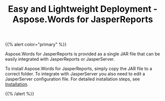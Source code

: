 ﻿---
title: Easy and Lightweight Deployment - Aspose.Words for JasperReports
articleTitle: Easy and Lightweight Deployment
linktitle: Easy and Lightweight Deployment
description: "Aspose.Words for JasperReports is provided as a single JAR file that can be easily integrated with JasperReports or JasperServer."
type: docs
weight: 40
url: /jasperreports/easy-and-lightweight-deployment/
---

{{% alert color="primary" %}}

Aspose.Words for JasperReports is provided as a single JAR file that can be easily integrated with JasperReports or JasperServer.

To install Aspose.Words for JasperReports, simply copy the JAR file to a correct folder. To integrate with JasperServer you also need to edit a JasperServer configuration file. For detailed installation steps, see [Installation](/words/jasperreports/installation/). 

{{% /alert %}}
